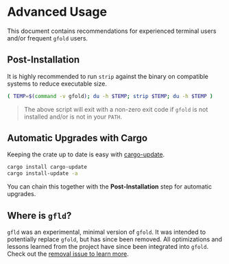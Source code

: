 # Advanced Usage

This document contains recommendations for experienced terminal users and/or frequent `gfold` users.

## Post-Installation

It is highly recommended to run `strip` against the binary on compatible systems to reduce executable size.

```sh
( TEMP=$(command -v gfold); du -h $TEMP; strip $TEMP; du -h $TEMP )
```

> The above script will exit with a non-zero exit code if `gfold` is not installed and/or is not in your `PATH`.

## Automatic Upgrades with Cargo

Keeping the crate up to date is easy with [cargo-update](https://crates.io/crates/cargo-update).

```sh
cargo install cargo-update
cargo install-update -a
```

You can chain this together with the **Post-Installation** step for automatic upgrades.

## Where is `gfld`?

`gfld` was an experimental, minimal version of `gfold`.
It was intended to potentially replace `gfold`, but has since been removed.
All optimizations and lessons learned from the project have since been integrated into `gfold`.
Check out the [removal issue to learn more](https://github.com/nickgerace/gfold/issues/110).